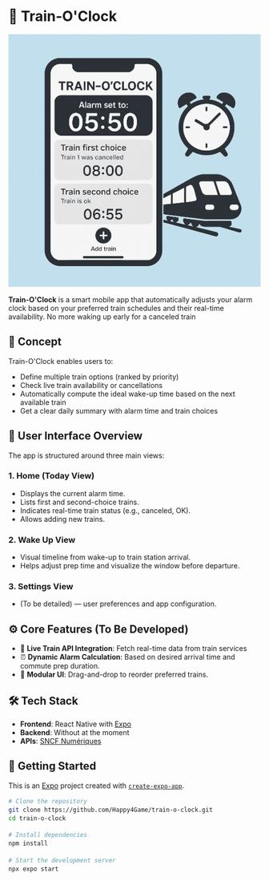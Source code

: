 # 🚆 Train-O'Clock

![Image generated with ChatGPT](./img/cover.png)

**Train-O'Clock** is a smart mobile app that automatically adjusts your alarm clock based on your preferred train schedules and their real-time availability. No more waking up early for a canceled train

## 🧠 Concept

Train-O'Clock enables users to:

- Define multiple train options (ranked by priority)
- Check live train availability or cancellations
- Automatically compute the ideal wake-up time based on the next available train
- Get a clear daily summary with alarm time and train choices

## 📱 User Interface Overview

The app is structured around three main views:

### 1. **Home (Today View)**

- Displays the current alarm time.
- Lists first and second-choice trains.
- Indicates real-time train status (e.g., canceled, OK).
- Allows adding new trains.

### 2. **Wake Up View**

- Visual timeline from wake-up to train station arrival.
- Helps adjust prep time and visualize the window before departure.

### 3. **Settings View**

- (To be detailed) — user preferences and app configuration.

## ⚙️ Core Features (To Be Developed)

- 📡 **Live Train API Integration**: Fetch real-time data from train services
- ⏰ **Dynamic Alarm Calculation**: Based on desired arrival time and commute prep duration.
- 📲 **Modular UI**: Drag-and-drop to reorder preferred trains.

## 🛠️ Tech Stack

- **Frontend**: React Native with [Expo](https://expo.dev)
- **Backend**: Without at the moment
- **APIs**: [SNCF Numériques](https://numerique.sncf.com/startup/api/token-developpeur/)

## 🚀 Getting Started

This is an [Expo](https://expo.dev) project created with [`create-expo-app`](https://www.npmjs.com/package/create-expo-app).

```bash
# Clone the repository
git clone https://github.com/Happy4Game/train-o-clock.git
cd train-o-clock

# Install dependencies
npm install

# Start the development server
npx expo start
```
